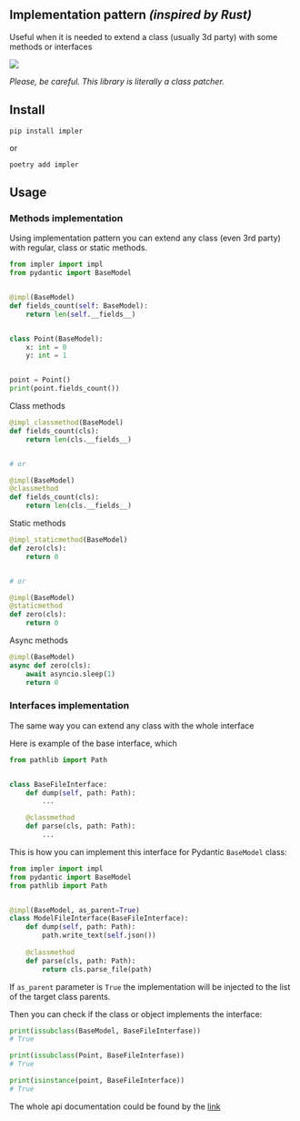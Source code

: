 ## Implementation pattern *(inspired by Rust)*

Useful when it is needed to extend a class (usually 3d party) with some methods
or interfaces

![](https://raw.githubusercontent.com/roman-right/impler/main/assets/logo.svg)

*Please, be careful. This library is literally a class patcher.*

## Install

```shell
pip install impler
```

or

```shell
poetry add impler
```

## Usage

### Methods implementation

Using implementation pattern you can extend any class (even 3rd party) with
regular, class or static methods.

```python
from impler import impl
from pydantic import BaseModel


@impl(BaseModel)
def fields_count(self: BaseModel):
    return len(self.__fields__)


class Point(BaseModel):
    x: int = 0
    y: int = 1


point = Point()
print(point.fields_count())
```

Class methods

```python
@impl_classmethod(BaseModel)
def fields_count(cls):
    return len(cls.__fields__)


# or

@impl(BaseModel)
@classmethod
def fields_count(cls):
    return len(cls.__fields__)
```

Static methods

```python
@impl_staticmethod(BaseModel)
def zero(cls):
    return 0


# or

@impl(BaseModel)
@staticmethod
def zero(cls):
    return 0
```

Async methods

```python
@impl(BaseModel)
async def zero(cls):
    await asyncio.sleep(1)
    return 0
```

### Interfaces implementation

The same way you can extend any class with the whole interface

Here is example of the base interface, which

```python
from pathlib import Path


class BaseFileInterface:
    def dump(self, path: Path):
        ...

    @classmethod
    def parse(cls, path: Path):
        ...
```

This is how you can implement this interface for Pydantic `BaseModel` class:

```python
from impler import impl
from pydantic import BaseModel
from pathlib import Path


@impl(BaseModel, as_parent=True)
class ModelFileInterface(BaseFileInterface):
    def dump(self, path: Path):
        path.write_text(self.json())
        
    @classmethod
    def parse(cls, path: Path):
        return cls.parse_file(path)

```

If `as_parent` parameter is `True` the implementation will be injected to the list of the target class parents.

Then you can check if the class or object implements the interface:

```python
print(issubclass(BaseModel, BaseFileInterfase))
# True

print(issubclass(Point, BaseFileInterfase))
# True

print(isinstance(point, BaseFileInterface))
# True
```

The whole api documentation could be found by the [link](https://github.com/roman-right/impler/blob/main/docs/api.md)